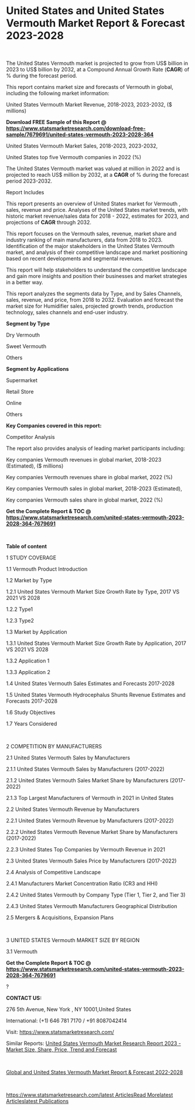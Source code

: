 <h1>United States and United States Vermouth Market Report & Forecast 2023-2028</h1><br/><p>The United States Vermouth market is projected to grow from US$ billion in 2023 to US$ billion by 2032, at a Compound Annual Growth Rate (<strong>CAGR</strong>) of % during the forecast period.</p>
 
 
 
 <p>This report contains market size and forecasts of Vermouth in global, including the following market information:</p>
 
 
 
 <p>United States Vermouth Market Revenue, 2018-2023, 2023-2032, ($ millions)</p>
 
 
 
 <p><strong>Download FREE Sample of this Report @ <a href="https://www.statsmarketresearch.com/download-free-sample/7679691/united-states-vermouth-2023-2028-364">https://www.statsmarketresearch.com/download-free-sample/7679691/united-states-vermouth-2023-2028-364</a></strong></p>
 
 
 
 <p>United States Vermouth Market Sales, 2018-2023, 2023-2032,</p>
 
 
 
 <p>United States top five Vermouth companies in 2022 (%)</p>
 
 
 
 <p>The United States Vermouth market was valued at million in 2022 and is projected to reach US$ million by 2032, at a <strong>CAGR</strong> of % during the forecast period 2023-2032.</p>
 
 
 
 <p>Report Includes</p>
 
 
 
 <p>This report presents an overview of United States market for Vermouth , sales, revenue and price. Analyses of the United States market trends, with historic market revenue/sales data for 2018 - 2022, estimates for 2023, and projections of <strong>CAGR</strong> through 2032.</p>
 
 
 
 <p>This report focuses on the Vermouth sales, revenue, market share and industry ranking of main manufacturers, data from 2018 to 2023. Identification of the major stakeholders in the United States Vermouth market, and analysis of their competitive landscape and market positioning based on recent developments and segmental revenues.</p>
 
 
 
 <p>This report will help stakeholders to understand the competitive landscape and gain more insights and position their businesses and market strategies in a better way.</p>
 
 
 
 <p>This report analyzes the segments data by Type, and by Sales Channels, sales, revenue, and price, from 2018 to 2032. Evaluation and forecast the market size for Humidifier sales, projected growth trends, production technology, sales channels and end-user industry.</p>
 
 
 
 <p><strong>Segment by Type</strong></p>
 
 
 
 <p>Dry Vermouth</p>
 
 
 
 <p>Sweet Vermouth</p>
 
 
 
 <p>Others</p>
 
 
 
 <p><strong>Segment <strong><strong>by Applications</strong></strong></strong></p>
 
 
 
 <p>Supermarket</p>
 
 
 
 <p>Retail Store</p>
 
 
 
 <p>Online</p>
 
 
 
 <p>Others</p>
 
 
 
 <p><strong>Key Companies covered in this report:</strong></p>
 
 
 
 <p>Competitor Analysis</p>
 
 
 
 <p>The report also provides analysis of leading market participants including:</p>
 
 
 
 <p>Key companies Vermouth revenues in global market, 2018-2023 (Estimated), ($ millions)</p>
 
 
 
 <p>Key companies Vermouth revenues share in global market, 2022 (%)</p>
 
 
 
 <p>Key companies Vermouth sales in global market, 2018-2023 (Estimated),</p>
 
 
 
 <p>Key companies Vermouth sales share in global market, 2022 (%)</p>
 
 
 
 <div><b>Get the Complete Report & TOC @ <a href="https://www.statsmarketresearch.com/united-states-vermouth-2023-2028-364-7679691">https://www.statsmarketresearch.com/united-states-vermouth-2023-2028-364-7679691</a></b></div>
 
 
 
 <p><br />
 
 <b>Table of content</b></p>
 
 
 
 <p>1 STUDY COVERAGE<br />
 
 1.1 Vermouth Product Introduction<br />
 
 1.2 Market by Type<br />
 
 1.2.1 United States Vermouth Market Size Growth Rate by Type, 2017 VS 2021 VS 2028<br />
 
 1.2.2 Type1<br />
 
 1.2.3 Type2<br />
 
 1.3 Market by Application<br />
 
 1.3.1 United States Vermouth Market Size Growth Rate by Application, 2017 VS 2021 VS 2028<br />
 
 1.3.2 Application 1<br />
 
 1.3.3 Application 2<br />
 
 1.4 United States Vermouth Sales Estimates and Forecasts 2017-2028<br />
 
 1.5 United States Vermouth Hydrocephalus Shunts Revenue Estimates and Forecasts 2017-2028<br />
 
 1.6 Study Objectives<br />
 
 1.7 Years Considered<br />
 
 <br />
 
 2 COMPETITION BY MANUFACTURERS<br />
 
 2.1 United States Vermouth Sales by Manufacturers<br />
 
 2.1.1 United States Vermouth Sales by Manufacturers (2017-2022)<br />
 
 2.1.2 United States Vermouth Sales Market Share by Manufacturers (2017-2022)<br />
 
 2.1.3 Top Largest Manufacturers of Vermouth in 2021 in United States<br />
 
 2.2 United States Vermouth Revenue by Manufacturers<br />
 
 2.2.1 United States Vermouth Revenue by Manufacturers (2017-2022)<br />
 
 2.2.2 United States Vermouth Revenue Market Share by Manufacturers (2017-2022)<br />
 
 2.2.3 United States Top Companies by Vermouth Revenue in 2021<br />
 
 2.3 United States Vermouth Sales Price by Manufacturers (2017-2022)<br />
 
 2.4 Analysis of Competitive Landscape<br />
 
 2.4.1 Manufacturers Market Concentration Ratio (CR3 and HHI)<br />
 
 2.4.2 United States Vermouth by Company Type (Tier 1, Tier 2, and Tier 3)<br />
 
 2.4.3 United States Vermouth Manufacturers Geographical Distribution<br />
 
 2.5 Mergers & Acquisitions, Expansion Plans<br />
 
 <br />
 
 3 UNITED STATES Vermouth MARKET SIZE BY REGION<br />
 
 3.1 Vermouth</p>
 
 
 
 <div><b>Get the Complete Report & TOC @ <a href="https://www.statsmarketresearch.com/united-states-vermouth-2023-2028-364-7679691">https://www.statsmarketresearch.com/united-states-vermouth-2023-2028-364-7679691</a></b></div>
 
 
 
 <p>? </p>
 
 
 
 <p><b>CONTACT US:</b><br />
 
 276 5th Avenue, New York , NY 10001,United States<br />
 
 International: (+1) 646 781 7170 / +91 8087042414<br />
 
 Visit: <a href="https://www.statsmarketresearch.com/">https://www.statsmarketresearch.com/</a><br />
 
 Similar Reports: <a href="https://www.statsmarketresearch.com/united-states-vermouth-2023-2028-364-7679691">United States Vermouth Market Research Report 2023 - Market Size, Share, Price, Trend and Forecast</a><br />
 
 <br />
 
 <a href="https://www.statsmarketresearch.com/united-states-vermouth-2023-2028-364-7679691">Global and United States Vermouth Market Report & Forecast 2022-2028</a><br />
 
 <br />
 
 <a href="https://gyeongbokgung.com">https://www.statsmarketresearch.com/</a><a href="https://hallyeomaritime.com">latest Articles</a><a href="https://jingwansa.com">Read More</a><a href="https://nguoiviet.jp/">latest Articles</a><a href="https://www.intelmarketresearch.com/">latest Publications</a></p>